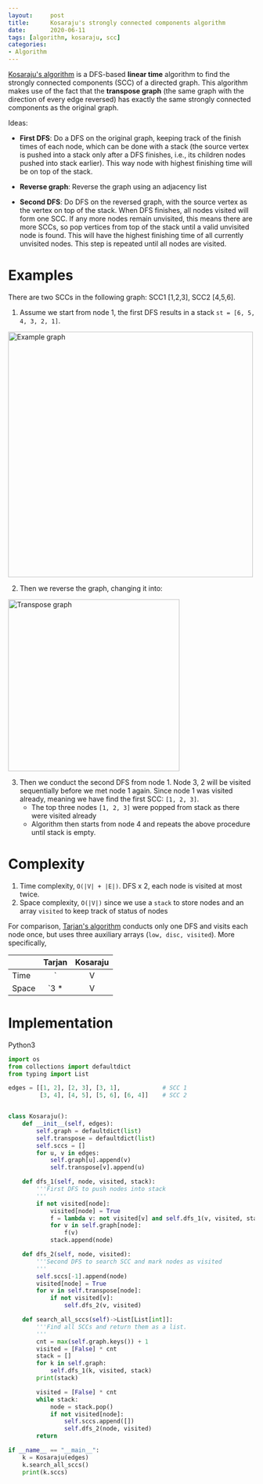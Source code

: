 ```yaml
---
layout:     post
title:      Kosaraju's strongly connected components algorithm 
date:       2020-06-11
tags: [algorithm, kosaraju, scc]
categories: 
- Algorithm
---
```


[Kosaraju's algorithm](https://en.wikipedia.org/wiki/Kosaraju%27s_algorithm) is a DFS-based **linear time** algorithm to find the strongly connected components (SCC) of a directed graph.
This algorithm makes use of the fact that the **transpose graph** (the same graph with the direction of every edge reversed) has exactly the same strongly connected components as the original graph.

Ideas:
* **First DFS**:  Do a DFS on the original graph, keeping track of the finish times of each node, which can be done with a stack (the source vertex is pushed into a stack only after a DFS finishes, i.e., its children nodes pushed into stack earlier). This way node with highest finishing time will be on top of the stack.

* **Reverse graph**: Reverse the graph using an adjacency list

* **Second DFS**: Do DFS on the reversed graph, with the source vertex as the vertex on top of the stack. When DFS finishes, all nodes visited will form one SCC. If any more nodes remain unvisited, this means there are more SCCs, so pop vertices from top of the stack until a valid unvisited node is found. This will have the highest finishing time of all currently unvisited nodes. This step is repeated until all nodes are visited.

# Examples
There are two SCCs in the following graph: SCC1 [1,2,3], SCC2 [4,5,6]. 

1. Assume we start from node 1, the first DFS results in a stack `st = [6, 5, 4, 3, 2, 1]`. 
<img src="https://i.loli.net/2020/06/11/yhr5H2uW1UsD4it.png" width='500px' alt='Example graph'>    

2. Then we reverse the graph, changing it into:
<img src="https://i.loli.net/2020/06/11/Lun8vSp65A47IBH.png" width='350px' alt='Transpose graph'>    

3. Then we conduct the second DFS from node 1. Node 3, 2 will be visited sequentially before we met node 1 again. Since node 1 was visited already, meaning we have find the first SCC: `[1, 2, 3]`. 
    * The top three nodes `[1, 2, 3]` were popped from stack as there were visited already
    * Algorithm then starts from node 4 and repeats the above procedure until stack is empty.

# Complexity
1. Time complexity, `O(|V| + |E|)`. DFS x 2, each node is visited at most twice.
2. Space complexity, `O(|V|)` since we use a `stack` to store nodes and an array `visited` to keep track of status of nodes

For comparison, [Tarjan's algorithm]({{site.baseurl}}/archives/Tarjan's-strongly-connected-components-algorithm.html) conducts only one DFS and visits each node once, but uses three auxiliary arrays (`low, disc, visited`). More specifically, 

|             | Tarjan        | Kosaraju  |
| ------------|:-------------:|:-----:|
| Time        | `|V| + |E|`   | `2 * (|V| + |E|)` |
| Space       | `3 * |V|`     |   `2 * |V|` |


# Implementation

Python3 
```python
import os
from collections import defaultdict
from typing import List

edges = [[1, 2], [2, 3], [3, 1],            # SCC 1
         [3, 4], [4, 5], [5, 6], [6, 4]]    # SCC 2


class Kosaraju():
    def __init__(self, edges):
        self.graph = defaultdict(list)
        self.transpose = defaultdict(list)
        self.sccs = []
        for u, v in edges:
            self.graph[u].append(v)
            self.transpose[v].append(u)

    def dfs_1(self, node, visited, stack):
        '''First DFS to push nodes into stack
        '''
        if not visited[node]:
            visited[node] = True
            f = lambda v: not visited[v] and self.dfs_1(v, visited, stack)
            for v in self.graph[node]:
                f(v)
            stack.append(node)

    def dfs_2(self, node, visited):
        '''Second DFS to search SCC and mark nodes as visited
        '''
        self.sccs[-1].append(node)
        visited[node] = True
        for v in self.transpose[node]:
            if not visited[v]:
                self.dfs_2(v, visited)

    def search_all_sccs(self)->List[List[int]]:
        '''Find all SCCs and return them as a list.
        '''
        cnt = max(self.graph.keys()) + 1
        visited = [False] * cnt
        stack = []
        for k in self.graph:
            self.dfs_1(k, visited, stack)
        print(stack)

        visited = [False] * cnt
        while stack:
            node = stack.pop()
            if not visited[node]:
                self.sccs.append([])
                self.dfs_2(node, visited)
        return

if __name__ == "__main__":
    k = Kosaraju(edges)
    k.search_all_sccs()
    print(k.sccs)
```